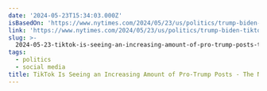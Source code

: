 ```yaml
---
date: '2024-05-23T15:34:03.000Z'
isBasedOn: 'https://www.nytimes.com/2024/05/23/us/politics/trump-biden-tiktok.html'
link: 'https://www.nytimes.com/2024/05/23/us/politics/trump-biden-tiktok.html'
slug: >-
  2024-05-23-tiktok-is-seeing-an-increasing-amount-of-pro-trump-posts-the-new-york-tim
tags:
  - politics
  - social media
title: TikTok Is Seeing an Increasing Amount of Pro-Trump Posts - The New York Tim
---
```

 
